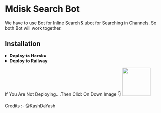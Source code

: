 # Mdisk Search Bot

We have to use Bot for Inline Search & ubot for Searching in Channels. So both Bot will work together.

## Installation

<details><summary><b>Deploy to Heroku</b></summary>
<p>
<br>
<a href="https://heroku.com/deploy?template=https://github.com/KashDaYash/MdiskSearchBot">
  <img src="https://www.herokucdn.com/deploy/button.svg" alt="Deploy">
</a>
</p>
</details>

<details>
  <summary><b>Deploy to Railway</b></summary>
<br/>


<p align="left">
<a href="https://railway.app/new/template/PbO0CD?referralCode=bg3WnK">
 <img height="30px" src="https://railway.app/button.svg"></a>
</p>
</details>
<p> If You Are Not Deploying....Then Click On Down Image 👇 
<a href="https://railway.app/new/template/PbO0CD?referralCode=bg3WnK">
<img height="90px" width="90px" src="https://te.legra.ph/file/f58684e0f12d7d524b66e.jpg">
</a>
</p>
Credits :- @KashDaYash
